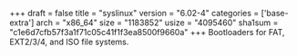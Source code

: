 +++
draft = false
title = "syslinux"
version = "6.02-4"
categories = ['base-extra']
arch = "x86_64"
size = "1183852"
usize = "4095460"
sha1sum = "c1e6d7cfb57f3a1f71c05c41f1f3ea8500f9660a"
+++
Bootloaders for FAT, EXT2/3/4, and ISO file systems.